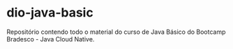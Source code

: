 # dio-java-basic
Repositório contendo todo o material do curso de Java Básico do Bootcamp Bradesco - Java Cloud Native.
